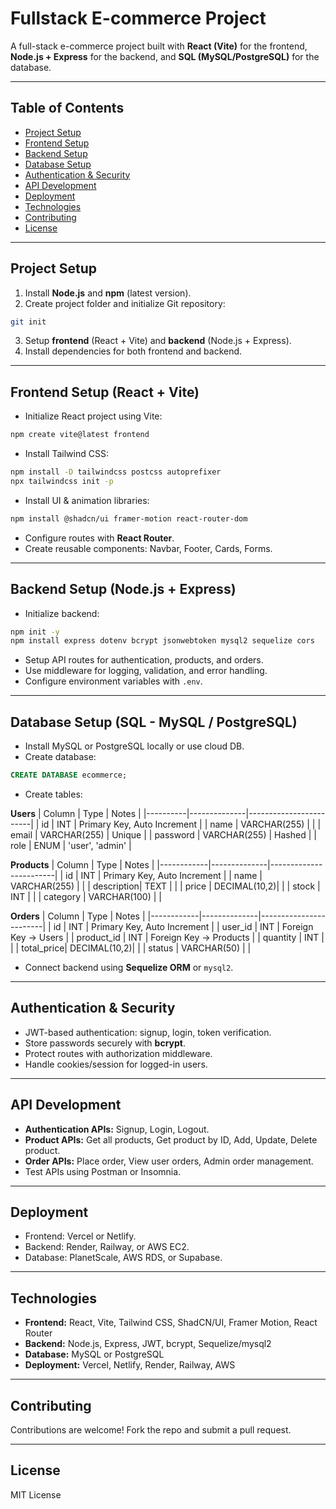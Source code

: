# Fullstack E-commerce Project

A full-stack e-commerce project built with **React (Vite)** for the frontend, **Node.js + Express** for the backend, and **SQL (MySQL/PostgreSQL)** for the database.

---

## Table of Contents

- [Project Setup](#project-setup)
- [Frontend Setup](#frontend-setup-react--vite)
- [Backend Setup](#backend-setup-nodejs--express)
- [Database Setup](#database-setup-sql---mysql--postgresql)
- [Authentication & Security](#authentication--security)
- [API Development](#api-development)
- [Deployment](#deployment)
- [Technologies](#technologies)
- [Contributing](#contributing)
- [License](#license)

---

## Project Setup

1. Install **Node.js** and **npm** (latest version).  
2. Create project folder and initialize Git repository:

```bash
git init
```

3. Setup **frontend** (React + Vite) and **backend** (Node.js + Express).  
4. Install dependencies for both frontend and backend.

---

## Frontend Setup (React + Vite)

- Initialize React project using Vite:

```bash
npm create vite@latest frontend
```

- Install Tailwind CSS:

```bash
npm install -D tailwindcss postcss autoprefixer
npx tailwindcss init -p
```

- Install UI & animation libraries:

```bash
npm install @shadcn/ui framer-motion react-router-dom
```

- Configure routes with **React Router**.  
- Create reusable components: Navbar, Footer, Cards, Forms.

---

## Backend Setup (Node.js + Express)

- Initialize backend:

```bash
npm init -y
npm install express dotenv bcrypt jsonwebtoken mysql2 sequelize cors
```

- Setup API routes for authentication, products, and orders.  
- Use middleware for logging, validation, and error handling.  
- Configure environment variables with `.env`.

---

## Database Setup (SQL - MySQL / PostgreSQL)

- Install MySQL or PostgreSQL locally or use cloud DB.  
- Create database:

```sql
CREATE DATABASE ecommerce;
```

- Create tables:

**Users**
| Column   | Type         | Notes                   |
|----------|--------------|------------------------|
| id       | INT          | Primary Key, Auto Increment |
| name     | VARCHAR(255) |                        |
| email    | VARCHAR(255) | Unique                 |
| password | VARCHAR(255) | Hashed                 |
| role     | ENUM         | 'user', 'admin'        |

**Products**
| Column     | Type         | Notes                   |
|------------|--------------|------------------------|
| id         | INT          | Primary Key, Auto Increment |
| name       | VARCHAR(255) |                        |
| description| TEXT         |                        |
| price      | DECIMAL(10,2)|                        |
| stock      | INT          |                        |
| category   | VARCHAR(100) |                        |

**Orders**
| Column     | Type         | Notes                   |
|------------|--------------|------------------------|
| id         | INT          | Primary Key, Auto Increment |
| user_id    | INT          | Foreign Key -> Users    |
| product_id | INT          | Foreign Key -> Products |
| quantity   | INT          |                        |
| total_price| DECIMAL(10,2)|                        |
| status     | VARCHAR(50)  |                        |

- Connect backend using **Sequelize ORM** or `mysql2`.

---

## Authentication & Security

- JWT-based authentication: signup, login, token verification.  
- Store passwords securely with **bcrypt**.  
- Protect routes with authorization middleware.  
- Handle cookies/session for logged-in users.

---

## API Development

- **Authentication APIs:** Signup, Login, Logout.  
- **Product APIs:** Get all products, Get product by ID, Add, Update, Delete product.  
- **Order APIs:** Place order, View user orders, Admin order management.  
- Test APIs using Postman or Insomnia.

---

## Deployment

- Frontend: Vercel or Netlify.  
- Backend: Render, Railway, or AWS EC2.  
- Database: PlanetScale, AWS RDS, or Supabase.

---

## Technologies

- **Frontend:** React, Vite, Tailwind CSS, ShadCN/UI, Framer Motion, React Router  
- **Backend:** Node.js, Express, JWT, bcrypt, Sequelize/mysql2  
- **Database:** MySQL or PostgreSQL  
- **Deployment:** Vercel, Netlify, Render, Railway, AWS

---

## Contributing

Contributions are welcome! Fork the repo and submit a pull request.

---

## License

MIT License
